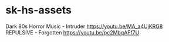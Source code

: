 # sk-hs-assets
Dark 80s Horror Music - Intruder https://youtu.be/MA_a4UjKRG8
REPULSIVE - Forgotten https://youtu.be/pc2MbqAFf7U
